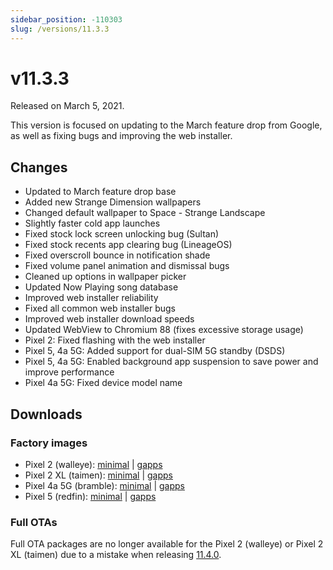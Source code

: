 ```yaml
---
sidebar_position: -110303
slug: /versions/11.3.3
---
```


# v11.3.3

Released on March 5, 2021.

This version is focused on updating to the March feature drop from Google, as well as fixing bugs and improving the web installer.

## Changes

- Updated to March feature drop base
- Added new Strange Dimension wallpapers
- Changed default wallpaper to Space - Strange Landscape
- Slightly faster cold app launches
- Fixed stock lock screen unlocking bug (Sultan)
- Fixed stock recents app clearing bug (LineageOS)
- Fixed overscroll bounce in notification shade
- Fixed volume panel animation and dismissal bugs
- Cleaned up options in wallpaper picker
- Updated Now Playing song database
- Improved web installer reliability
- Fixed all common web installer bugs
- Improved web installer download speeds
- Updated WebView to Chromium 88 (fixes excessive storage usage)
- Pixel 2: Fixed flashing with the web installer
- Pixel 5, 4a 5G: Added support for dual-SIM 5G standby (DSDS)
- Pixel 5, 4a 5G: Enabled background app suspension to save power and improve performance
- Pixel 4a 5G: Fixed device model name

## Downloads

### Factory images

- Pixel 2 (walleye): [minimal](https://github.com/ProtonAOSP/android_device_google_wahoo/releases/download/v11.3.3/proton-aosp_walleye-factory_11.3.3.zip) | [gapps](https://github.com/ProtonAOSP/android_device_google_wahoo/releases/download/v11.3.3/proton-aosp_walleye-factory_11.3.3-gapps.zip)
- Pixel 2 XL (taimen): [minimal](https://github.com/ProtonAOSP/android_device_google_wahoo/releases/download/v11.3.3/proton-aosp_taimen-factory_11.3.3.zip) | [gapps](https://github.com/ProtonAOSP/android_device_google_wahoo/releases/download/v11.3.3/proton-aosp_taimen-factory_11.3.3-gapps.zip)
- Pixel 4a 5G (bramble): [minimal](https://github.com/ProtonAOSP/android_device_google_redbull/releases/download/v11.3.3/proton-aosp_bramble-factory_11.3.3.zip) | [gapps](https://github.com/ProtonAOSP/android_device_google_redbull/releases/download/v11.3.3/proton-aosp_bramble-factory_11.3.3-gapps.zip)
- Pixel 5 (redfin): [minimal](https://github.com/ProtonAOSP/android_device_google_redbull/releases/download/v11.3.3/proton-aosp_redfin-factory_11.3.3.zip) | [gapps](https://github.com/ProtonAOSP/android_device_google_redbull/releases/download/v11.3.3/proton-aosp_redfin-factory_11.3.3-gapps.zip)

### Full OTAs

Full OTA packages are no longer available for the Pixel 2 (walleye) or Pixel 2 XL (taimen) due to a mistake when releasing [11.4.0](11.4.0.md).
